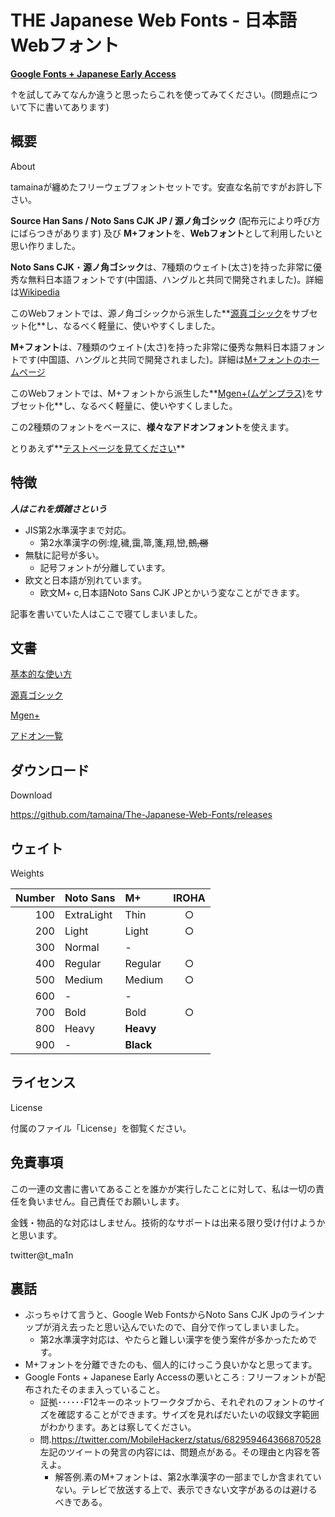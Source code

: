 # THE Japanese Web Fonts - 日本語Webフォント

**[Google Fonts + Japanese Early Access](https://googlefonts.github.io/japanese/)**

↑を試してみてなんか違うと思ったらこれを使ってみてください。(問題点について下に書いてあります)

## 概要

About

tamainaが纏めたフリーウェブフォントセットです。安直な名前ですがお許し下さい。

**Source Han Sans / Noto Sans CJK JP / 源ノ角ゴシック** (配布元により呼び方にばらつきがあります) 及び **M+フォント**を、**Webフォント**として利用したいと思い作りました。

**Noto Sans CJK**・**源ノ角ゴシック**は、7種類のウェイト(太さ)を持った非常に優秀な無料日本語フォントです(中国語、ハングルと共同で開発されました)。詳細は[Wikipedia](https://ja.wikipedia.org/wiki/Source_Han_Sans)

このWebフォントでは、源ノ角ゴシックから派生した**[源真ゴシック](http://jikasei.me/font/genshin/)をサブセット化**し、なるべく軽量に、使いやすくしました。

**M+フォント**は、7種類のウェイト(太さ)を持った非常に優秀な無料日本語フォントです(中国語、ハングルと共同で開発されました)。詳細は[M+フォントのホームページ](http://mplus-fonts.osdn.jp/)

このWebフォントでは、M+フォントから派生した**[Mgen+(ムゲンプラス)](http://jikasei.me/font/mgenplus/)をサブセット化**し、なるべく軽量に、使いやすくしました。

この2種類のフォントをベースに、**様々なアドオンフォント**を使えます。

とりあえず**[テストページを見てください](https://tamaina.github.io/The-Japanese-Web-Fonts/)**

## 特徴

***人はこれを煩雑さという***

- JIS第2水準漢字まで対応。
  - 第2水準漢字の例:煌,穢,靄,箒,箋,翔,巒,鵺~~,橳~~
- 無駄に記号が多い。
  - 記号フォントが分離しています。
- 欧文と日本語が別れています。
  - 欧文M+ c,日本語Noto Sans CJK JPとかいう変なことができます。

記事を書いていた人はここで寝てしまいました。

## 文書

[基本的な使い方](HowToSet.md)

[源真ゴシック](Gen.md)

[Mgen+](Mplus.md)

[アドオン一覧](Addons.md)

## ダウンロード

Download

https://github.com/tamaina/The-Japanese-Web-Fonts/releases

## ウェイト

Weights

|Number|Noto Sans  |M+       |IROHA|
|-----:|:----------|:--------|:---:|
|100   |ExtraLight |Thin     |○   |
|200   |Light      |Light    |○   |
|300   |Normal     |-        |     |
|400   |Regular    |Regular  |○   |
|500   |Medium     |Medium   |○   |
|600   |-          |-        |     |
|700   |Bold       |Bold     |○   |
|800   |Heavy      |**Heavy**|     |
|900   |-          |**Black**|     |

## ライセンス

License

付属のファイル「License」を御覧ください。

## 免責事項

この一連の文書に書いてあることを誰かが実行したことに対して、私は一切の責任を負いません。自己責任でお願いします。

金銭・物品的な対応はしません。技術的なサポートは出来る限り受け付けようかと思います。

twitter@t_ma1n

## 裏話

- ぶっちゃけて言うと、Google Web FontsからNoto Sans CJK Jpのラインナップが消え去ったと思い込んでいたので、自分で作ってしまいました。
  - 第2水準漢字対応は、やたらと難しい漢字を使う案件が多かったためです。
- M+フォントを分離できたのも、個人的にけっこう良いかなと思ってます。
- Google Fonts + Japanese Early Accessの悪いところ : フリーフォントが配布されたそのまま入っていること。
  - 証拠･･････F12キーのネットワークタブから、それぞれのフォントのサイズを確認することができます。サイズを見ればだいたいの収録文字範囲がわかります。あとは察してください。
  - 問.https://twitter.com/MobileHackerz/status/682959464366870528 左記のツイートの発言の内容には、問題点がある。その理由と内容を答えよ。
    - 解答例.素のM+フォントは、第2水準漢字の一部までしか含まれていない。テレビで放送する上で、表示できない文字があるのは避けるべきである。